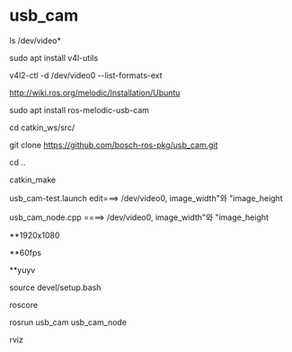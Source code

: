 # usb_cam

ls /dev/video*

sudo apt install v4l-utils

v4l2-ctl -d /dev/video0 --list-formats-ext

http://wiki.ros.org/melodic/Installation/Ubuntu

sudo apt install ros-melodic-usb-cam 

cd catkin_ws/src/

git clone https://github.com/bosch-ros-pkg/usb_cam.git

cd ..

catkin_make


usb_cam-test.launch edit===>  /dev/video0, image_width"와 "image_height

usb_cam_node.cpp ====> /dev/video0, image_width"와 "image_height

**1920x1080

**60fps

**yuyv

source devel/setup.bash


roscore 

rosrun usb_cam usb_cam_node

rviz 
